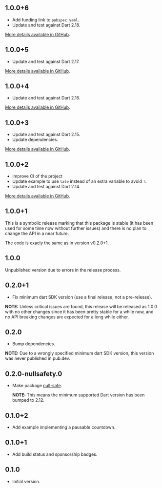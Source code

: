 ## 1.0.0+6

- Add funding link to `pubspec.yaml`.
- Update and test against Dart 2.18.

[More details available in
GitHub](https://github.com/llucax/pausable_timer/milestone/11?closed=1).

## 1.0.0+5

- Update and test against Dart 2.17.

[More details available in
GitHub](https://github.com/llucax/pausable_timer/milestone/9?closed=1).

## 1.0.0+4

- Update and test against Dart 2.16.

[More details available in
GitHub](https://github.com/llucax/pausable_timer/milestone/8?closed=1).

## 1.0.0+3

- Update and test against Dart 2.15.
- Update dependencies.

[More details available in
GitHub](https://github.com/llucax/pausable_timer/milestone/8?closed=1).

## 1.0.0+2

- Improve CI of the project
- Update example to use `late` instead of an extra variable to avoid `!`.
- Update and test against Dart 2.14.

[More details available in
GitHub](https://github.com/llucax/pausable_timer/milestone/7?closed=1).

## 1.0.0+1

This is a symbolic release marking that this package is stable (it has
been used for some time now without further issues) and there is no plan
to change the API in a near future.

The code is exacly the same as in version v0.2.0+1.

## 1.0.0

Unpublished version due to errors in the release process.

## 0.2.0+1

- Fix minimum dart SDK version (use a final release, not a pre-release).

**NOTE:** Unless critical issues are found, this release will be released as
1.0.0 with no other changes since it has been pretty stable for a while now,
and no API breaking changes are expected for a long while either.

## 0.2.0

- Bump dependencies.

**NOTE:** Due to a wrongly specified minimum dart SDK version, this version was
never published in pub.dev.

## 0.2.0-nullsafety.0

- Make package [null-safe](https://dart.dev/null-safety).

  **NOTE:** This means the minimum supported Dart version has been bumped to 2.12.

## 0.1.0+2

- Add example implementing a pausable countdown.

## 0.1.0+1

- Add build status and sponsorship badges.

## 0.1.0

- Initial version.
